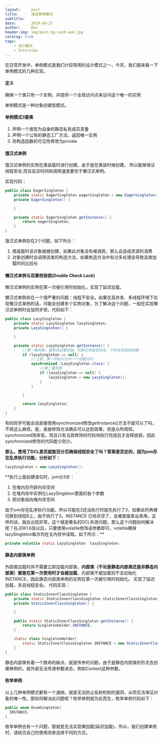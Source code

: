 ```yaml
---
layout:     post
title:      浅谈单例模式
subtitle:   
date:       2019-09-27
author:     Don
header-img: img/post-bg-ios9-web.jpg
catalog: true
tags:
    - 设计模式
    - Interview
---
```


在日常开发中，单例模式是我们计较常用的设计模式之一，今天，我们就来看一下单例模式的几种实现。

#### 定义   
确保一个类只有一个实例，并提供一个全局访问点来访问这个唯一的实例

单例模式是一种对象创建型模式。

#### 单例模式3要素  

1. 声明一个类型为自身的静态私有成员变量   
2. 声明一个公有的静态工厂方法，返回唯一实例  
3. 将构造函数的可见性修改为private  

#### 饿汉式单例  
饿汉式单例的实例在类装载时进行创建。由于是在类装时候创建， 所以能够保证线程安全,而且反应时间和调用速度要优于懒汉式单例。

实现代码：
```java
public class EagerSingleton {
    private static EagerSingleton eagerSingleton = new EagerSingleton();
    private EagerSingleton() {

    }

    private static EagerSingleton getInstance() {
        return eagerSingleton;
    }
}
```

饿汉式单例存在2个问题，如下所示：  
1. 类装载时该对象就被创建，如果此对象没有被调用，那么会造成资源的浪费  
2. 对象创建时会调用该类的构造方法，如果构造方法中有过多处理会导致该类加载时间比较长

#### 懒汉式单例与双重校验锁(Double Check Lock)

懒汉式单例的实例在第一次被引用时初始化，实现了延迟加载。   

懒汉式单例存在一个很严重的问题：线程不安全。如果在高并发、多线程环境下实现懒汉式单例的话，可能会创建多个实例对象，为了解决这个问题，一般在实现懒汉式单例时会加同步锁，代码如下：   
```java 
public class LazySingleton {
    private static LazySingleton lazySingleton;
    private LazySingleton() {

    }

    private static LazySingleton getInstance() {
        //第一重判断，避免非必要加锁，判断实例是否存在，不存在则加锁创建
        if (lazySingleton == null) {
            //上锁，某一时刻只允许一个线程访问
            synchronized (LazySingleton.class) {
                //第二重判断
                if (lazySingleton == null) {
                    lazySingleton = new LazySingleton();
                }
            }

        }

        return lazySingleton;
    }
}
```

有的同学可能会说直接使用synchronized修改getInstance()方法不就可以了吗，不用这么麻烦。是，直接修饰方法确实可以达到效果，但是众所周知，synchronized效率低，而且只有当其修饰的代码块执行完成后才会释放锁，因此synchronized修饰的代码能少则少。

**那么，使用了DCL是否就能百分百确保线程安全了吗？答案是否定的，因为jvm存在乱序执行功能，分析如下：**   
```java
lazySingleton = new LazySingleton();
````
**执行上面创建语句时，jvm分3步：     
1. 在堆内存开辟内存空间          
2. 在堆内存中实例化LazySingleton里面的各个参数     
3. 把对象指向堆内存空间     

由于jvm存在乱序执行功能，所以可能在2还没执行时就先执行了3，如果此时再被切换到线程B上，由于执行了3，INSTANCE 已经非空了，会被直接拿出来用，这样的话，就会出现异常。这个就是著名的DCL失效问题。那么这个问题如何解决呢？在JDK1.6及以后，只要使用volatile修饰该参数即可，volatile确保lazySingleton每次均在主内存中读取。如下所示：**  
```java
private volatile static LazySingleton  lazySingleton;
```

####  静态内部类单例
外部类加载时并不需要立即加载内部类，**内部类（不论是静态内部类还是非静态内部类）都是在第一次使用时才会被加载**，内部类不被加载则不去初始化INSTANCE，因此静态内部类单例的实例在第一次被引用时初始化。
实现了延迟加载，并且线程安全。
代码实现：
```java
public class StaticInnerClassSingleton {
    private static StaticInnerClassSingleton staticInnerClassSingleton;
    private StaticInnerClassSingleton() {

    }

    public static StaticInnerClassSingleton getInstance() {
        return SingletonHolder.INSTANCE;
    }

    static class SingletonHolder{
        static StaticInnerClassSingleton INSTANCE = new StaticInnerClassSingleton();
    }
}
```
静态内部类有着一个致命的缺点，就是传参的问题，由于是静态内部类的形式去创建单例的，故外部无法传递参数进去，例如Context这种参数。

#### 枚举单例
以上几种单例模式都有一个通病，就是无法防止反射机制的漏洞，从而无法保证对象的唯一性。那如何解决此问题呢？枚举单例就为此而生，枚举单例代码如下：    

```java
public enum EnumSingleton{
  INSTANCE;
}
```
枚举单例也有一个问题，那就是无法实现懒加载(延迟加载)。所以，我们创建单例时，请结合自己的使用场景选择不同的方式。

